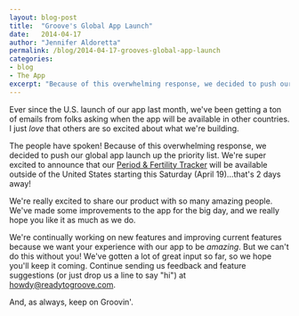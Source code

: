 ```yaml
---
layout: blog-post
title:  "Groove's Global App Launch"
date:   2014-04-17
author: "Jennifer Aldoretta"
permalink: /blog/2014-04-17-grooves-global-app-launch
categories:
- blog
- The App
excerpt: "Because of this overwhelming response, we decided to push our global app launch up the priority list..."
---
```


Ever since the U.S. launch of our app last month, we've been getting a ton of emails from folks asking when the app will be available in other countries. I just _love_ that others are so excited about what we're building.

The people have spoken! Because of this overwhelming response, we decided to push our global app launch up the priority list. We're super excited to announce that our <a class="text-link" target="_blank" href="https://itunes.apple.com/app/id831795151">Period &amp; Fertility Tracker</a> will be available outside of the United States starting this Saturday (April 19)...that's 2 days away!

We're really excited to share our product with so many amazing people. We've made some improvements to the app for the big day, and we really hope you like it as much as we do.

We're continually working on new features and improving current features because we want your experience with our app to be _amazing_. But we can't do this without you! We've gotten a lot of great input so far, so we hope you'll keep it coming. Continue sending us feedback and feature suggestions (or just drop us a line to say "hi") at <a class="text-link" href="mailto:howdy@readytogroove.com">howdy@readytogroove.com</a>.

And, as always, keep on Groovin'.